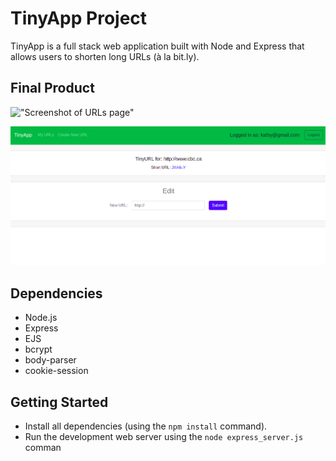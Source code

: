 # TinyApp Project

TinyApp is a full stack web application built with Node and Express that allows users to shorten long URLs (à la bit.ly).

## Final Product

!["Screenshot of URLs page"](https://github.com/lighthouse-labs/tinyapp/blob/master/docs/urls-page.png)

!["Screenshot of URL edit page"](https://github.com/kathy-tam/tinyapp/blob/master/docs/url-edit-page.png?raw=true)

## Dependencies

- Node.js
- Express
- EJS
- bcrypt
- body-parser
- cookie-session

## Getting Started

- Install all dependencies (using the `npm install` command).
- Run the development web server using the `node express_server.js` comman